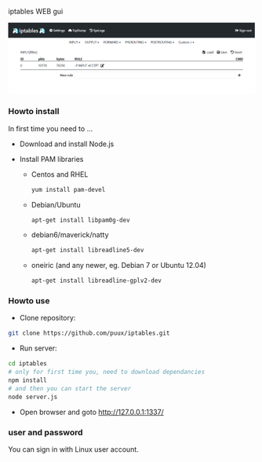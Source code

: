 iptables WEB gui

![ScreenShot](./ScreenShot.png)

### Howto install ###

In first time you need to ...
* Download and install Node.js
* Install PAM libraries

  - Centos and RHEL
    ```sh
    yum install pam-devel
    ```
  - Debian/Ubuntu
    ```sh
    apt-get install libpam0g-dev
    ```
  - debian6/maverick/natty
    ```sh
    apt-get install libreadline5-dev
    ```
  - oneiric (and any newer, eg. Debian 7 or Ubuntu 12.04)
    ```sh
    apt-get install libreadline-gplv2-dev
    ```

### Howto use ###
* Clone repository:
```bash
git clone https://github.com/puux/iptables.git
```
* Run server:
```bash
cd iptables
# only for first time you, need to download dependancies
npm install
# and then you can start the server
node server.js
```
* Open browser and goto http://127.0.0.1:1337/

### user and password ###

You can sign in with Linux user account.